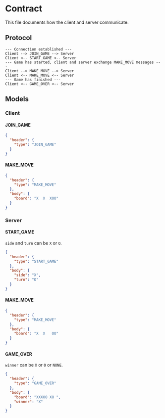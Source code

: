 # Contract

This file documents how the client and server communicate.

## Protocol

```
--- Connection established ---
Client --> JOIN_GAME --> Server
Client <-- START_GAME <-- Server
--- Game has started, client and server exchange MAKE_MOVE messages ---
Client --> MAKE_MOVE --> Server
Client <-- MAKE_MOVE <-- Server
--- Game has finished ---
Client <-- GAME_OVER <-- Server
```

## Models

### Client

#### JOIN_GAME
```json
{
  "header": {
    "type": "JOIN_GAME"
  }
}
```

#### MAKE_MOVE

```json
{
  "header": {
    "type": "MAKE_MOVE"
  },
  "body": {
    "board": "X  X  XOO"
  }
}
```

### Server

#### START_GAME

`side` and `turn` can be `X` or `O`.

```json
{
  "header": {
    "type": "START_GAME"
  },
  "body": {
    "side": "X",
    "turn": "O"
  }
}
```

#### MAKE_MOVE

```json
{
  "header": {
    "type": "MAKE_MOVE"
  },
  "body": {
    "board": "X  X   OO"
  }
}
```

#### GAME_OVER

`winner` can be `X` or `O` or `NONE`.

```json
{
  "header": {
    "type": "GAME_OVER"
  },
  "body": {
    "board": "XXXOO XO ",
    "winner": "X"
  }
}
```